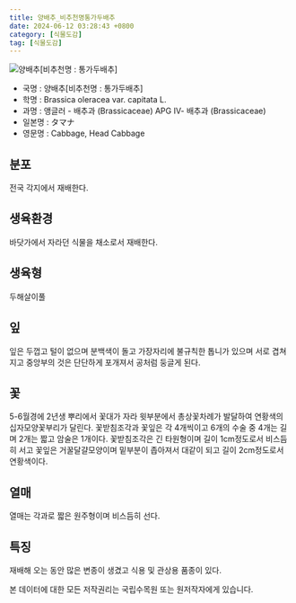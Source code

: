 ```yaml
---
title: 양배추_비추천명통가두배추
date: 2024-06-12 03:28:43 +0800
category: [식물도감]
tag: [식물도감]
---
```




![양배추[비추천명 : 통가두배추]](/fileUpload/plants/basic/Cruciferae/Brassica/8393/1_th2.JPG)
- 국명 : 양배추[비추천명 : 통가두배추]
- 학명 : Brassica oleracea var. capitata L.
- 과명 : 앵글러 - 배추과 (Brassicaceae) APG Ⅳ- 배추과 (Brassicaceae)
- 일본명 : タマナ
- 영문명 : Cabbage, Head Cabbage


## 분포
전국 각지에서 재배한다.
## 생육환경
바닷가에서 자라던 식물을 채소로서 재배한다.
## 생육형
두해살이풀
## 잎
잎은 두껍고 털이 없으며 분백색이 돌고 가장자리에 불규칙한 톱니가 있으며 서로 겹쳐지고 중앙부의 것은 단단하게 포개져서 공처럼 둥글게 된다.
## 꽃
5-6월경에 2년생 뿌리에서 꽃대가 자라 윗부분에서 총상꽃차례가 발달하여 연황색의 십자모양꽃부리가 달린다. 꽃받침조각과 꽃잎은 각 4개씩이고 6개의 수술 중 4개는 길며 2개는 짧고 암술은 1개이다. 꽃받침조각은 긴 타원형이며 길이 1cm정도로서 비스듬히 서고 꽃잎은 거꿀달걀모양이며 밑부분이 좁아져서 대같이 되고 길이 2cm정도로서 연황색이다.
## 열매
열매는 각과로 짧은 원주형이며 비스듬히 선다.
## 특징
재배해 오는 동안 많은 변종이 생겼고 식용 및 관상용 품종이 있다.






본 데이터에 대한 모든 저작권리는 국립수목원 또는 원저작자에게 있습니다.
